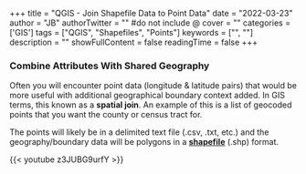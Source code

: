 +++
title = "QGIS - Join Shapefile Data to Point Data"
date = "2022-03-23"
author = "JB"
authorTwitter = "" #do not include @
cover = ""
categories = ['GIS']
tags = ["QGIS", "Shapefiles", "Points"]
keywords = ["", ""]
description = ""
showFullContent = false
readingTime = false
+++

### Combine Attributes With Shared Geography

Often you will encounter point data (longitude & latitude pairs) that would be more useful with additional geographical boundary context added. In GIS terms, this known as a **spatial join**. An example of this is a list of geocoded points that you want the county or census tract for.  

The points will likely be in a delimited text file (.csv, .txt, etc.) and the geography/boundary data will be polygons in a **[shapefile](https://www.gislounge.com/what-is-a-shapefile/)** (.shp) format.

{{< youtube z3JUBG9urfY >}}